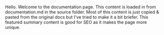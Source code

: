 Hello. Welcome to the documentation page. This content is loaded in from documentation.md in the source folder. Most of this content is just copied & pasted from the original docs but I've tried to make it a bit briefer. This featured summary content is good for SEO as it makes the page more unique.